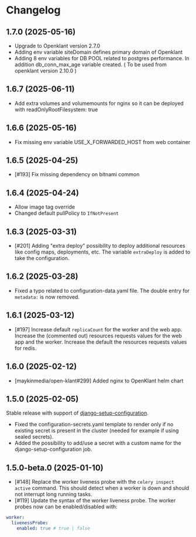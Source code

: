 # Changelog

## 1.7.0 (2025-05-16)
- Upgrade to Openklant version 2.7.0
- Adding env variable siteDomain defines primary domain of Openklant
- Adding 8 env variables for DB POOL related to postgres performance. In addition db_conn_max_age variable created. ( To be used from openklant version 2.10.0 )

## 1.6.7 (2025-06-11)
- Add extra volumes and volumemounts for nginx so it can be deployed with readOnlyRootFilesystem: true

## 1.6.6 (2025-05-16)
- Fix missing env variable USE_X_FORWARDED_HOST from web container

## 1.6.5 (2025-04-25)
- [#193] Fix missing dependency on bitnami common

## 1.6.4 (2025-04-24)

- Allow image tag override
- Changed default pullPolicy to `IfNotPresent`

## 1.6.3 (2025-03-31)

- [#201] Adding "extra deploy" possibility to deploy additional resources like config maps, deployments, etc. The variable `extraDeploy` is added to take the configuration.

## 1.6.2 (2025-03-28)

- Fixed a typo related to configuration-data.yaml file. The double entry for `metadata:` is now removed.

## 1.6.1 (2025-03-12)

- [#197] Increase default `replicaCount` for the worker and the web app. Increase the (commented out) resources requests values for the web app and the worker. Increase the default the resources requests values for redis.

## 1.6.0 (2025-02-12)

- [maykinmedia/open-klant#299] Added nginx to OpenKlant helm chart

## 1.5.0 (2025-02-05)

Stable release with support of [django-setup-configuration](https://github.com/maykinmedia/django-setup-configuration). 

- Fixed the configuration-secrets.yaml template to render only if no existing secret is present in the cluster (needed for example if using sealed secrets).
- Added the possibility to add/use a secret with a custom name for the django-setup-configuration job.

## 1.5.0-beta.0 (2025-01-10)

- [#148] Replace the worker liveness probe with the `celery inspect active` command. This should detect when a worker is down and should not interrupt long running tasks.
- [#119] Update the syntax of the worker liveness probe. The worker probes now can be enabled/disabled with:

```yaml
worker:
  livenessProbe:
    enabled: true # true | false
```
